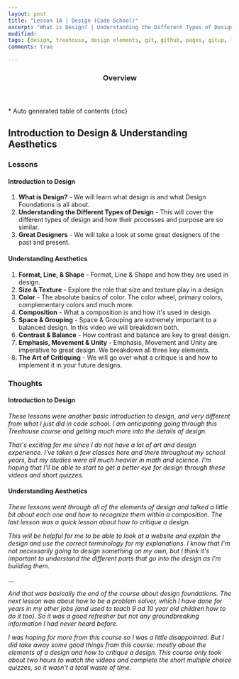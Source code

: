 ```yaml
---
layout: post
title: "Lesson 14 | Design (Code School)"
excerpt: "What is Design? | Understanding the Different Types of Design | Great Designers | Format, Line, & Shape | Size & Texture | Color | Composition | Space & Grouping | Contrast & Balance | Emphasis, Movement & Unity | The Art of Critiquing"
modified: 
tags: [design, treehouse, design elements, git, github, pages, gitup, learning, front end]
comments: true

---
```


<section id="table-of-contents" class="toc">
  <header>
    <h3>Overview</h3>
  </header>
<div id="drawer" markdown="1">
*  Auto generated table of contents
{:toc}
</div>
</section><!-- /#table-of-contents -->


## Introduction to Design & Understanding Aesthetics

### Lessons

#### Introduction to Design 

1. __What is Design?__ - We will learn what design is and what Design Foundations is all about.
2. __Understanding the Different Types of Design__ - This will cover the different types of design and how their processes and purpose are so similar.
3. __Great Designers__ - We will take a look at some great designers of the past and present.

#### Understanding Aesthetics

1. __Format, Line, & Shape__ - Format, Line & Shape and how they are used in design.
2. __Size & Texture__ - Explore the role that size and texture play in a design.
3. __Color__ - The absolute basics of color. The color wheel, primary colors, complementary colors and much more.
4. __Composition__ - What a composition is and how it's used in design.
5. __Space & Grouping__ - Space & Grouping are extremely important to a balanced design. In this video we will breakdown both.
6. __Contrast & Balance__ - How contrast and balance are key to great design.
7. __Emphasis, Movement & Unity__ - Emphasis, Movement and Unity are imperative to great design. We breakdown all three key elements.
8. __The Art of Critiquing__ - We will go over what a critique is and how to implement it in your future designs.

### Thoughts

#### Introduction to Design 

_These lessons were another basic introduction to design, and very different from what I just did in code school. I am anticipating going through this Treehouse course and getting much more into the details of design._

_That's exciting for me since I do not have a lot of art and design experience. I've taken a few classes here and there throughout my school years, but my studies were all much heavier in math and science. I'm hoping that I'll be able to start to get a better eye for design through these videos and short quizzes._

#### Understanding Aesthetics

_These lessons went through all of the elements of design and talked a little bit about each one and how to recognize them within a composition. The last lesson was a quick lesson about how to critique a design._

_This will be helpful for me to be able to look at a website and explain the design and use the correct terminology for my explanations. I know that I'm not necessarily going to design something on my own, but I think it's important to understand the different parts that go into the design as I'm building them._

...

_And that was basically the end of the course about design foundations. The next lesson was about how to be a problem solver, which I have done for years in my other jobs (and used to teach 9 ad 10 year old children how to do it too). So it was a good refresher but not any groundbreaking information I had never heard before._ 

_I was hoping for more from this course so I was a little disappointed. But I did take away some good things from this course: mostly about the elements of a design and how to critique a design. This course only took about two hours to watch the videos and complete the short multiple choice quizzes, so it wasn't a total waste of time._